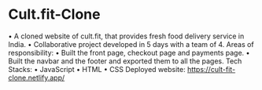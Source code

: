# Cult.fit-Clone
• A cloned website of cult.fit, that provides fresh food delivery service in India.
• Collaborative project developed in 5 days with a team of 4. 
Areas of responsibility:
• Built the front page, checkout page and payments page.
• Built the navbar and the footer and exported them to all the pages.
Tech Stacks:
• JavaScript
• HTML
• CSS
Deployed website: https://cult-fit-clone.netlify.app/
